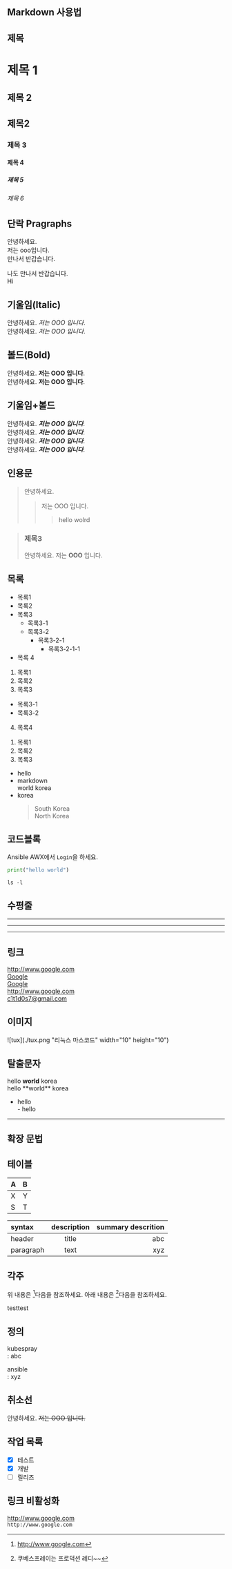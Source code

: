 Markdown 사용법
--------------

제목
--------------
# 제목 1
## 제목 2
제목2
----
### 제목 3
#### 제목 4
##### 제목 5
###### 제목 6

단락 Pragraphs
-------------

안녕하세요.  
저는 ooo입니다.  
만나서 반갑습니다.  
  
  나도 만나서 반갑습니다.  
      Hi

기울임(Italic)
-------------

안녕하세요. *저는 OOO 입니다*.  
안녕하세요. _저는 OOO 입니다_.  

볼드(Bold)
---------

안녕하세요. **저는 OOO 입니다**.  
안녕하세요. __저는 OOO 입니다__.  


기울임+볼드
---------

안녕하세요. ***저는 OOO 입니다***.  
안녕하세요. ___저는 OOO 입니다___.  
안녕하세요. __*저는 OOO 입니다*__.  
안녕하세요. **_저는 OOO 입니다_**.

인용문
-----
> 안녕하세요.  
>   
>> 저는 OOO 입니다.  
>>> hello wolrd

> ### 제목3
> 안녕하세요. 저는 **OOO** 입니다.

목록
---
- 목록1
- 목록2
- 목록3
  + 목록3-1
  + 목록3-2
    * 목록3-2-1
      - 목록3-2-1-1
- 목록 4

1. 목록1
2. 목록2
3. 목록3
  - 목록3-1
  - 목록3-2
4. 목록4

1) 목록1
2) 목록2
3) 목록3

- hello
- markdown  
  world
  korea
- korea
  > South Korea  
  > North Korea

코드블록
------
Ansible AWX에서 ```Login```을 하세요.

```python
print("hello world")
```

```shell
ls -l
```

수평줄
----

***
---
___


링크
---

http://www.google.com   
[Google](http://www.google.com)  
[Google](http://www.google.com "구글")  
<http://www.google.com>  
<c1t1d0s7@gmail.com>

이미지
-----

![tux](./tux.png "리눅스 마스코드" width="10" height="10")

탈출문자
------
hello **world** korea  
hello \*\*world\*\* korea

- hello  
\- hello

-------
확장 문법
-------

테이블
-----

|A|B|
|-|-|
|X|Y|
|S|T|

| syntax | description | summary descrition |
| :- | :-: | -: |
| header | title | abc |
| paragraph | text | xyz |

각주
---

위 내용은 [^1]다음을 참조하세요.
아래 내용은 [^kubespray]다음을 참조하세요.

[^1]: http://www.google.com
[^kubespray]: 쿠베스프레이는 프로덕션 레디~~

testtest

정의
---
kubespray  
: abc  

ansible  
: xyz  

취소선
-----
안녕하세요. ~~저는 OOO 입니다.~~

작업 목록
-------
- [X] 테스트
- [X] 개발
- [ ] 릴리즈

링크 비활성화
----------
http://www.google.com  
`http://www.google.com`

